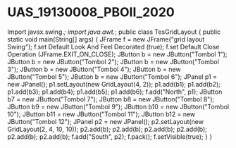 # UAS_19130008_PBOII_2020
Import javax.swing.*; import java.awt.*; public class TesGridLayout  { public static void main(String[] args)  { JFrame f = new JFrame("grid layout Swing"); f.set Default Look And Feel Decorated (true); f.set Default Close Operation (JFrame.EXIT_ON_CLOSE);  JButton b = new JButton("Tombol 1"); JButton b = new JButton("Tombol 2"); JButton b = new JButton("Tombol 3"); JButton b = new JButton("Tombol 4"); JButton b = new JButton("Tombol 5"); JButton b = new JButton("Tombol 6");  JPanel p1 = new JPanel();  p1.setLayout(new GridLayout(4, 2)); p1.add(b1); p1.add(b2); p1.add(b3); p1.add(b4); p1.add(b5); p1.add(b6); f.add("North", p1);  JButton b7 = new JButton("Tombol 7"); JButton b8 = new JButton("Tombol 8"); JButton b9 = new JButton("Tombol 9"); JButton b10 = new JButton("Tombol 10"); JButton b11 = new JButton("Tombol 11"); JButton b12 = new JButton("Tombol 12");  JPanel p2 = new JPanel();  p2.setLayout(new GridLayout(2, 4, 10, 10)); p2.add(b); p2.add(b); p2.add(b); p2.add(b); p2.add(b); p2.add(b); f.add("South", p2); f.pack(); f.setVisible(true); } }
